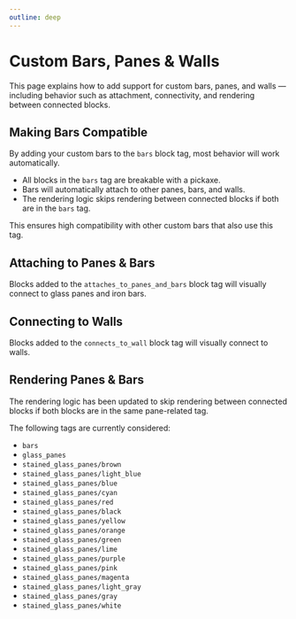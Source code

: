 ```yaml
---
outline: deep
---
```


# Custom Bars, Panes & Walls

This page explains how to add support for custom bars, panes, and walls — including behavior such as attachment, connectivity, and rendering between connected blocks.

## Making Bars Compatible

By adding your custom bars to the `bars` block tag, most behavior will work automatically.

- All blocks in the `bars` tag are breakable with a pickaxe.
- Bars will automatically attach to other panes, bars, and walls.
- The rendering logic skips rendering between connected blocks if both are in the `bars` tag.

This ensures high compatibility with other custom bars that also use this tag.

## Attaching to Panes & Bars

Blocks added to the `attaches_to_panes_and_bars` block tag will visually connect to glass panes and iron bars.

## Connecting to Walls

Blocks added to the `connects_to_wall` block tag will visually connect to walls.

## Rendering Panes & Bars

The rendering logic has been updated to skip rendering between connected blocks if both blocks are in the same pane-related tag.

The following tags are currently considered:

- `bars`
- `glass_panes`
- `stained_glass_panes/brown`
- `stained_glass_panes/light_blue`
- `stained_glass_panes/blue`
- `stained_glass_panes/cyan`
- `stained_glass_panes/red`
- `stained_glass_panes/black`
- `stained_glass_panes/yellow`
- `stained_glass_panes/orange`
- `stained_glass_panes/green`
- `stained_glass_panes/lime`
- `stained_glass_panes/purple`
- `stained_glass_panes/pink`
- `stained_glass_panes/magenta`
- `stained_glass_panes/light_gray`
- `stained_glass_panes/gray`
- `stained_glass_panes/white`
